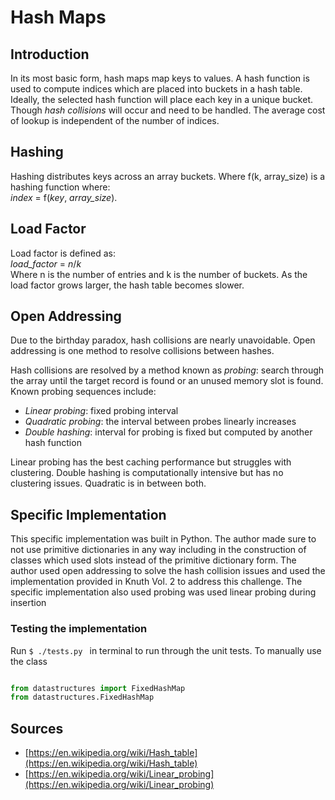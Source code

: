 # Hash Maps
## Introduction
In its most basic form, hash maps map keys to values. A hash function is used to compute indices which are placed into buckets in a hash table.  
Ideally, the selected hash function will place each key in a unique bucket. Though *hash collisions* will occur and need to be handled. The average cost of lookup is independent of the number of indices.

## Hashing
Hashing distributes keys across an array buckets. Where f(k, array_size) is a hashing function where:  
_index_ = f(_key_, _array_size_).

## Load Factor
Load factor is defined as:  
_load_factor_ = _n_/_k_  
Where n is the number of entries and k is the number of buckets. As the load factor grows larger, the hash table becomes slower.

## Open Addressing
Due to the birthday paradox, hash collisions are nearly unavoidable. Open addressing is one method to resolve collisions between hashes.

Hash collisions are resolved by a method known as *probing*: search through the array until the target record is found or an unused memory slot is found. Known probing sequences include:
* *Linear probing*: fixed probing interval
* *Quadratic probing*: the interval between probes linearly increases
* *Double hashing*: interval for probing is fixed but computed by another hash function

Linear probing has the best caching performance but struggles with clustering. Double hashing is computationally intensive but has no clustering issues. Quadratic is in between both.

## Specific Implementation
This specific implementation was built in Python. The author made sure to not use primitive dictionaries in any way including in the construction of classes which used slots instead of the primitive dictionary form. The author used open addressing to solve the hash collision issues and used the implementation provided in Knuth Vol. 2 to address this challenge. The specific implementation also used probing was used linear probing during insertion

### Testing the implementation
Run `$ ./tests.py ` in terminal to run through the unit tests. To manually use the class

```python

from datastructures import FixedHashMap
from datastructures.FixedHashMap
```

## Sources
* [https://en.wikipedia.org/wiki/Hash_table](https://en.wikipedia.org/wiki/Hash_table)
* [https://en.wikipedia.org/wiki/Linear_probing](https://en.wikipedia.org/wiki/Linear_probing)
